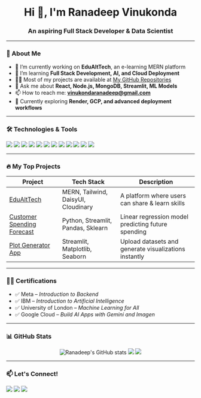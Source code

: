 <!-- GitHub Profile README for Ranadeep Vinukonda -->

<h1 align="center">Hi 👋, I'm Ranadeep Vinukonda</h1>
<h3 align="center">An aspiring Full Stack Developer & Data Scientist</h3>

---

### 🧠 About Me

- 🔭 I’m currently working on **EduAltTech**, an e-learning MERN platform  
- 🌱 I’m learning **Full Stack Development, AI, and Cloud Deployment**  
- 🧑‍💻 Most of my projects are available at [My GitHub Repositories](https://github.com/RanadeepVinukonda)  
- 💬 Ask me about **React, Node.js, MongoDB, Streamlit, ML Models**  
- 📫 How to reach me: **vinukondaranadeep@gmail.com**  
- 🧳 Currently exploring **Render, GCP, and advanced deployment workflows**  

---

### 🛠️ Technologies & Tools

<p align="left">
  <img src="https://img.icons8.com/color/48/000000/html-5--v1.png"/>
  <img src="https://img.icons8.com/color/48/000000/css3.png"/>
  <img src="https://img.icons8.com/color/48/000000/javascript--v1.png"/>
  <img src="https://img.icons8.com/color/48/000000/react-native.png"/>
  <img src="https://img.icons8.com/color/48/000000/nodejs.png"/>
  <img src="https://img.icons8.com/color/48/000000/mongodb.png"/>
  <img src="https://img.icons8.com/color/48/000000/python--v1.png"/>
  <img src="https://img.icons8.com/color/48/000000/c-programming.png"/>
  <img src="https://img.icons8.com/color/48/000000/git.png"/>
  <img src="https://img.icons8.com/color/48/000000/github.png"/>
  <img src="https://img.icons8.com/color/48/000000/google-cloud.png"/>
  <img src="https://img.icons8.com/color/48/000000/cloud.png"/>
</p>

---

### 🔥 My Top Projects

| Project        | Tech Stack         | Description |
|----------------|--------------------|-------------|
| [EduAltTech](https://github.com/RanadeepVinukonda/EduAlTech) | MERN, Tailwind, DaisyUI, Cloudinary | A platform where users can share & learn skills |
| [Customer Spending Forecast](https://github.com/RanadeepVinukonda/Customer-Spending-Forecast) | Python, Streamlit, Pandas, Sklearn | Linear regression model predicting future spending |
| [Plot Generator App](https://github.com/RanadeepVinukonda/Plot-Generator) | Streamlit, Matplotlib, Seaborn | Upload datasets and generate visualizations instantly |

---

### 🧑‍🏫 Certifications

- ✅ Meta – *Introduction to Backend*
- ✅ IBM – *Introduction to Artificial Intelligence*
- ✅ University of London – *Machine Learning for All*
- ✅ Google Cloud – *Build AI Apps with Gemini and Imagen*

---

### 📊 GitHub Stats

<p align="center">
  <img src="https://github-readme-stats.vercel.app/api?username=RanadeepVinukonda&show_icons=true&theme=radical" alt="Ranadeep's GitHub stats" />
  <img src="https://github-readme-streak-stats.herokuapp.com/?user=RanadeepVinukonda&theme=radical" />
  <img src="https://github-readme-stats.vercel.app/api/top-langs/?username=RanadeepVinukonda&layout=compact&theme=radical" />
</p>

---

### 📫 Let's Connect!

<p>
  <a href="mailto:vinukondaranadeep@gmail.com"><img src="https://img.icons8.com/color/48/000000/gmail-new.png"/></a>
  <a href="https://linkedin.com/in/ranadeepvinukonda"><img src="https://img.icons8.com/color/48/000000/linkedin.png"/></a>
  <a href="https://github.com/RanadeepVinukonda"><img src="https://img.icons8.com/material-outlined/48/000000/github.png"/></a>
</p>

